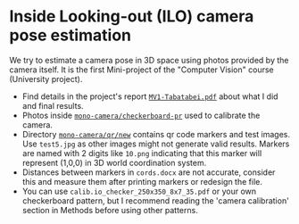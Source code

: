 # Inside Looking-out (ILO) camera pose estimation
We try to estimate a camera pose in 3D space using photos provided by the camera 
itself. 
It is the first Mini-project of the "Computer Vision" course (University project).

- Find details in the project's report [```MV1-Tabatabei.pdf```](https://github.com/TahaTabatabaei/camera-pose-estimation/blob/main/mono-camera/MV1-Tabatabaei.pdf) about what I did and final results.
- Photos inside [```mono-camera/checkerboard-pr```](https://github.com/TahaTabatabaei/camera-pose-estimation/tree/main/mono-camera/checkerboard-pr) used to calibrate the camera.
- Directory [```mono-camera/qr/new```](https://github.com/TahaTabatabaei/camera-pose-estimation/tree/main/mono-camera/qr/new) contains qr code markers and test images. Use ```test5.jpg``` as other images might not generate valid results. Markers are named with 2 digits like ```10.png``` indicating that this marker will represent (1,0,0) in 3D world coordination system.
- Distances between markers in ```cords.docx``` are not accurate, consider this and measure them after printing markers or redesign the file.
- You can use ```calib.io_checker_250x350_8x7_35.pdf``` or your own checkerboard pattern, but I recommend reading the 'camera calibration' section in Methods before using other patterns.
